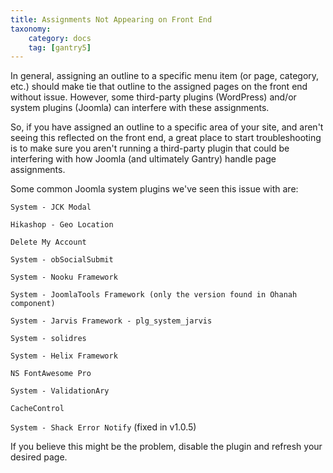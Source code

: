 ```yaml
---
title: Assignments Not Appearing on Front End
taxonomy:
    category: docs
    tag: [gantry5]
---
```


In general, assigning an outline to a specific menu item (or page, category, etc.) should make tie that outline to the assigned pages on the front end without issue. However, some third-party plugins (WordPress) and/or system plugins (Joomla) can interfere with these assignments.

So, if you have assigned an outline to a specific area of your site, and aren't seeing this reflected on the front end, a great place to start troubleshooting is to make sure you aren't running a third-party plugin that could be interfering with how Joomla (and ultimately Gantry) handle page assignments.

Some common Joomla system plugins we've seen this issue with are:

`System - JCK Modal`

`Hikashop - Geo Location`

`Delete My Account`

`System - obSocialSubmit`

`System - Nooku Framework`

`System - JoomlaTools Framework (only the version found in Ohanah component)`

`System - Jarvis Framework - plg_system_jarvis`

`System - solidres`

`System - Helix Framework`

`NS FontAwesome Pro`

`System - ValidationAry`

`CacheControl`

`System - Shack Error Notify` (fixed in v1.0.5)

If you believe this might be the problem, disable the plugin and refresh your desired page.
